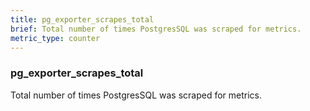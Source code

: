 ```yaml
---
title: pg_exporter_scrapes_total
brief: Total number of times PostgresSQL was scraped for metrics.
metric_type: counter
---
```

### pg_exporter_scrapes_total

Total number of times PostgresSQL was scraped for metrics.